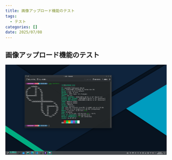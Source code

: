 ```yaml
---
title: 画像アップロード機能のテスト
tags:
  - テスト
categories: []
date: 2025/07/08
---
```

## 画像アップロード機能のテスト    

![Screenshot_20250314_231054](Screenshot_20250314_231054-2025-07-08T14-45-57-172Z.png)

